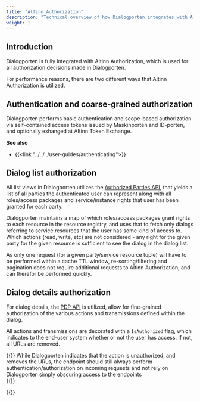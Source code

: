 ```yaml
---
title: "Altinn Authorization"
description: "Technical overview of how Dialogporten integrates with Altinn Authorization"
weight: 1
---
```


## Introduction

Dialogporten is fully integrated with Altinn Authorization, which is used for all authorization decisions made in Dialogporten.

For performance reasons, there are two different ways that Altinn Authorization is utilized.

## Authentication and coarse-grained authorization

Dialogporten performs basic authentication and scope-based authorization via self-contained access tokens issued by Maskinporten and ID-porten, and optionally exhanged at Altinn Token Exchange.

**See also**

- {{<link "../../../user-guides/authenticating">}}

## Dialog list authorization

All list views in Dialogporten utilizes the [Authorized Parties API](../../../../authorization/guides/resource-owner/integrating-link-service/#integration-with-api-for-authorized-parties-issuers), that yields a list of all parties the authenticated user can represent along with all roles/access packages and service/instance rights that user has been granted for each party.

Dialogporten maintains a map of which roles/access packages grant rights to each resource in the resource registry, and uses that to fetch only dialogs referring to service resources that the user has some kind of access to. Which actions (read, write, etc) are not considered - any right for the given party for the given resource is sufficient to see the dialog in the dialog list.

As only one request (for a given party/service resource tuple) will have to be performed within a cache TTL window, re-sorting/filtering and pagination does not require additional requests to Altinn Authorization, and can therefor be performed quickly.

## Dialog details authorization

For dialog details, the [PDP API](../../../../authorization/guides/resource-owner/integrating-link-service/#integration-with-pdp) is utilized, allow for fine-grained authorization of the various actions and transmissions defined within the dialog.

All actions and transmissions are decorated with a `IsAuthorized` flag, which indicates to the end-user system whether or not the user has access. If not, all URLs are removed.

{{<notice warning>}}
While Dialogporten indicates that the action is unauthorized, and removes the URLs, the endpoint should still always perform authentication/authorization on incoming requests and not rely on Dialogporten simply obscuring access to the endpoints  
{{</notice>}}

{{<children />}}
